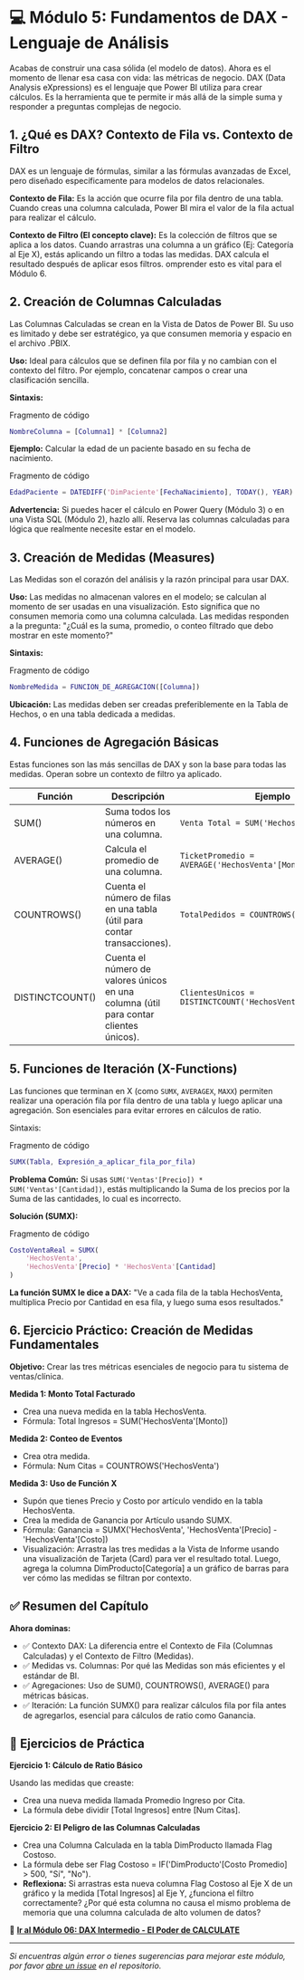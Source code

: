 # 💻 Módulo 5: Fundamentos de DAX - Lenguaje de Análisis
Acabas de construir una casa sólida (el modelo de datos). Ahora es el momento de llenar esa casa con vida: las métricas de negocio. DAX (Data Analysis eXpressions) es el lenguaje que Power BI utiliza para crear cálculos. Es la herramienta que te permite ir más allá de la simple suma y responder a preguntas complejas de negocio.


## 1. ¿Qué es DAX? Contexto de Fila vs. Contexto de Filtro
DAX es un lenguaje de fórmulas, similar a las fórmulas avanzadas de Excel, pero diseñado específicamente para modelos de datos relacionales.

**Contexto de Fila:** Es la acción que ocurre fila por fila dentro de una tabla. Cuando creas una columna calculada, Power BI mira el valor de la fila actual para realizar el cálculo.

**Contexto de Filtro (El concepto clave):** Es la colección de filtros que se aplica a los datos. Cuando arrastras una columna a un gráfico (Ej: Categoría al Eje X), estás aplicando un filtro a todas las medidas. DAX calcula el resultado después de aplicar esos filtros. omprender esto es vital para el Módulo 6.


## 2. Creación de Columnas Calculadas
Las Columnas Calculadas se crean en la Vista de Datos de Power BI. Su uso es limitado y debe ser estratégico, ya que consumen memoria y espacio en el archivo .PBIX.

**Uso:** Ideal para cálculos que se definen fila por fila y no cambian con el contexto del filtro. Por ejemplo, concatenar campos o crear una clasificación sencilla.

**Sintaxis:**

Fragmento de código
```m
NombreColumna = [Columna1] * [Columna2]
```

**Ejemplo:** Calcular la edad de un paciente basado en su fecha de nacimiento.

Fragmento de código
```m
EdadPaciente = DATEDIFF('DimPaciente'[FechaNacimiento], TODAY(), YEAR)
```

**Advertencia:** Si puedes hacer el cálculo en Power Query (Módulo 3) o en una Vista SQL (Módulo 2), hazlo allí. Reserva las columnas calculadas para lógica que realmente necesite estar en el modelo.


## 3. Creación de Medidas (Measures)
Las Medidas son el corazón del análisis y la razón principal para usar DAX.

**Uso:** Las medidas no almacenan valores en el modelo; se calculan al momento de ser usadas en una visualización. Esto significa que no consumen memoria como una columna calculada. Las medidas responden a la pregunta: "¿Cuál es la suma, promedio, o conteo filtrado que debo mostrar en este momento?"

**Sintaxis:**

Fragmento de código
```m
NombreMedida = FUNCION_DE_AGREGACION([Columna])
```

**Ubicación:** Las medidas deben ser creadas preferiblemente en la Tabla de Hechos, o en una tabla dedicada a medidas.


## 4. Funciones de Agregación Básicas
Estas funciones son las más sencillas de DAX y son la base para todas las medidas. Operan sobre un contexto de filtro ya aplicado.

| **Función**         | **Descripción**                                                                                  | **Ejemplo**                                           |
|----------------------|--------------------------------------------------------------------------------------------------|-------------------------------------------------------|
| SUM()                | Suma todos los números en una columna.                                                          | `Venta Total = SUM('HechosVenta'[Monto])`            |
| AVERAGE()            | Calcula el promedio de una columna.                                                             | `TicketPromedio = AVERAGE('HechosVenta'[Monto])`     |
| COUNTROWS()          | Cuenta el número de filas en una tabla (útil para contar transacciones).                        | `TotalPedidos = COUNTROWS('HechosVenta')`            |
| DISTINCTCOUNT()      | Cuenta el número de valores únicos en una columna (útil para contar clientes únicos).           | `ClientesUnicos = DISTINCTCOUNT('HechosVenta'[IdPaciente])` |



## 5. Funciones de Iteración (X-Functions)
Las funciones que terminan en X (como `SUMX`, `AVERAGEX`, `MAXX`) permiten realizar una operación fila por fila dentro de una tabla y luego aplicar una agregación. Son esenciales para evitar errores en cálculos de ratio.

Sintaxis:

Fragmento de código
```m
SUMX(Tabla, Expresión_a_aplicar_fila_por_fila)
```

**Problema Común:** Si usas `SUM('Ventas'[Precio]) * SUM('Ventas'[Cantidad])`, estás multiplicando la Suma de los precios por la Suma de las cantidades, lo cual es incorrecto.

**Solución (SUMX):**

Fragmento de código
```m
CostoVentaReal = SUMX(
    'HechosVenta', 
    'HechosVenta'[Precio] * 'HechosVenta'[Cantidad] 
)
```

**La función SUMX le dice a DAX:** "Ve a cada fila de la tabla HechosVenta, multiplica Precio por Cantidad en esa fila, y luego suma esos resultados."


## 6. Ejercicio Práctico: Creación de Medidas Fundamentales

**Objetivo:** Crear las tres métricas esenciales de negocio para tu sistema de ventas/clínica.

**Medida 1: Monto Total Facturado**

- Crea una nueva medida en la tabla HechosVenta.
- Fórmula: Total Ingresos = SUM('HechosVenta'[Monto])

**Medida 2: Conteo de Eventos**

- Crea otra medida.
- Fórmula: Num Citas = COUNTROWS('HechosVenta')

**Medida 3: Uso de Función X**

- Supón que tienes Precio y Costo por artículo vendido en la tabla HechosVenta.
- Crea la medida de Ganancia por Artículo usando SUMX.
- Fórmula: Ganancia = SUMX('HechosVenta', 'HechosVenta'[Precio] - 'HechosVenta'[Costo])
- Visualización: Arrastra las tres medidas a la Vista de Informe usando una visualización de Tarjeta (Card) para ver el resultado total. Luego, agrega la columna DimProducto[Categoría] a un gráfico de barras para ver cómo las medidas se filtran por contexto.

## ✅ Resumen del Capítulo

**Ahora dominas:**

- ✅ Contexto DAX: La diferencia entre el Contexto de Fila (Columnas Calculadas) y el Contexto de Filtro (Medidas).
- ✅ Medidas vs. Columnas: Por qué las Medidas son más eficientes y el estándar de BI.
- ✅ Agregaciones: Uso de SUM(), COUNTROWS(), AVERAGE() para métricas básicas.
- ✅ Iteración: La función SUMX() para realizar cálculos fila por fila antes de agregarlos, esencial para cálculos de ratio como Ganancia.


## 🎯 Ejercicios de Práctica

**Ejercicio 1: Cálculo de Ratio Básico**

Usando las medidas que creaste:
- Crea una nueva medida llamada Promedio Ingreso por Cita.
- La fórmula debe dividir [Total Ingresos] entre [Num Citas].

**Ejercicio 2: El Peligro de las Columnas Calculadas**

- Crea una Columna Calculada en la tabla DimProducto llamada Flag Costoso.
- La fórmula debe ser Flag Costoso = IF('DimProducto'[Costo Promedio] > 500, "Sí", "No").
- **Reflexiona:** Si arrastras esta nueva columna Flag Costoso al Eje X de un gráfico y la medida [Total Ingresos] al Eje Y, ¿funciona el filtro correctamente? ¿Por qué esta columna no causa el mismo problema de memoria que una columna calculada de alto volumen de datos?


📖 **[Ir al Módulo 06: DAX Intermedio - El Poder de CALCULATE](/modulo-06-DAX-Intermedio/README.md)**

---

*Si encuentras algún error o tienes sugerencias para mejorar este módulo, por favor [abre un issue](https://github.com/VictorCY19/Curso-Power-BI/issues/new) en el repositorio.*